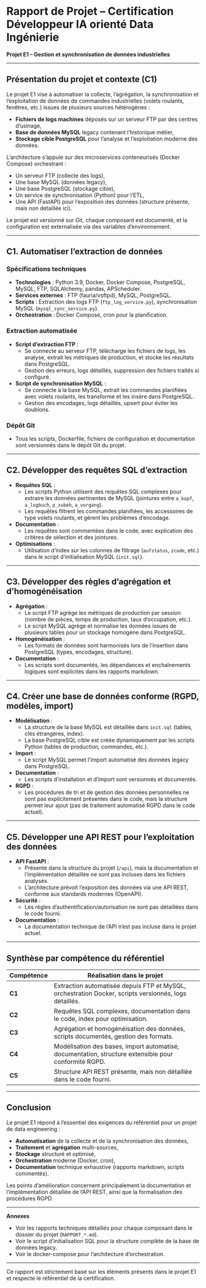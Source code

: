 # Rapport de Projet – Certification Développeur IA orienté Data Ingénierie

**Projet E1 – Gestion et synchronisation de données industrielles**

---

## Présentation du projet et contexte (C1)

Le projet E1 vise à automatiser la collecte, l’agrégation, la synchronisation et l’exploitation de données de commandes industrielles (volets roulants, fenêtres, etc.) issues de plusieurs sources hétérogènes :

-   **Fichiers de logs machines** déposés sur un serveur FTP par des centres d’usinage,
-   **Base de données MySQL** legacy contenant l’historique métier,
-   **Stockage cible PostgreSQL** pour l’analyse et l’exploitation moderne des données.

L’architecture s’appuie sur des microservices conteneurisés (Docker Compose) orchestrant :

-   Un serveur FTP (collecte des logs),
-   Une base MySQL (données legacy),
-   Une base PostgreSQL (stockage cible),
-   Un service de synchronisation (Python) pour l’ETL,
-   Une API (FastAPI) pour l’exposition des données (structure présente, mais non détaillée ici).

Le projet est versionné sur Git, chaque composant est documenté, et la configuration est externalisée via des variables d’environnement.

---

## C1. Automatiser l’extraction de données

### Spécifications techniques

-   **Technologies** : Python 3.9, Docker, Docker Compose, PostgreSQL, MySQL, FTP, SQLAlchemy, pandas, APScheduler.
-   **Services externes** : FTP (fauria/vsftpd), MySQL, PostgreSQL.
-   **Scripts** : Extraction des logs FTP (`ftp_log_service.py`), synchronisation MySQL (`mysql_sync_service.py`).
-   **Orchestration** : Docker Compose, cron pour la planification.

### Extraction automatisée

-   **Script d’extraction FTP** :
    -   Se connecte au serveur FTP, télécharge les fichiers de logs, les analyse, extrait les métriques de production, et stocke les résultats dans PostgreSQL.
    -   Gestion des erreurs, logs détaillés, suppression des fichiers traités si configuré.
-   **Script de synchronisation MySQL** :
    -   Se connecte à la base MySQL, extrait les commandes planifiées avec volets roulants, les transforme et les insère dans PostgreSQL.
    -   Gestion des encodages, logs détaillés, upsert pour éviter les doublons.

### Dépôt Git

-   Tous les scripts, Dockerfile, fichiers de configuration et documentation sont versionnés dans le dépôt Git du projet.

---

## C2. Développer des requêtes SQL d’extraction

-   **Requêtes SQL** :
    -   Les scripts Python utilisent des requêtes SQL complexes pour extraire les données pertinentes de MySQL (jointures entre `a_kopf`, `a_logbuch`, `p_zubeh`, `a_vorgang`).
    -   Les requêtes filtrent les commandes planifiées, les accessoires de type volets roulants, et gèrent les problèmes d’encodage.
-   **Documentation** :
    -   Les requêtes sont commentées dans le code, avec explication des critères de sélection et des jointures.
-   **Optimisations** :
    -   Utilisation d’index sur les colonnes de filtrage (`aufstatus`, `zcode`, etc.) dans le script d’initialisation MySQL (`init.sql`).

---

## C3. Développer des règles d’agrégation et d’homogénéisation

-   **Agrégation** :
    -   Le script FTP agrège les métriques de production par session (nombre de pièces, temps de production, taux d’occupation, etc.).
    -   Le script MySQL agrège et normalise les données issues de plusieurs tables pour un stockage homogène dans PostgreSQL.
-   **Homogénéisation** :
    -   Les formats de données sont harmonisés lors de l’insertion dans PostgreSQL (types, encodages, structure).
-   **Documentation** :
    -   Les scripts sont documentés, les dépendances et enchaînements logiques sont explicités dans les rapports markdown.

---

## C4. Créer une base de données conforme (RGPD, modèles, import)

-   **Modélisation** :
    -   La structure de la base MySQL est détaillée dans `init.sql` (tables, clés étrangères, index).
    -   La base PostgreSQL cible est créée dynamiquement par les scripts Python (tables de production, commandes, etc.).
-   **Import** :
    -   Le script MySQL permet l’import automatisé des données legacy dans PostgreSQL.
-   **Documentation** :
    -   Les scripts d’installation et d’import sont versionnés et documentés.
-   **RGPD** :
    -   Les procédures de tri et de gestion des données personnelles ne sont pas explicitement présentes dans le code, mais la structure permet leur ajout (pas de traitement automatisé RGPD dans le code actuel).

---

## C5. Développer une API REST pour l’exploitation des données

-   **API FastAPI** :
    -   Présente dans la structure du projet (`/api`), mais la documentation et l’implémentation détaillée ne sont pas incluses dans les fichiers analysés.
    -   L’architecture prévoit l’exposition des données via une API REST, conforme aux standards modernes (OpenAPI).
-   **Sécurité** :
    -   Les règles d’authentification/autorisation ne sont pas détaillées dans le code fourni.
-   **Documentation** :
    -   La documentation technique de l’API n’est pas incluse dans le projet actuel.

---

## Synthèse par compétence du référentiel

| Compétence | Réalisation dans le projet                                                                            |
| ---------- | ----------------------------------------------------------------------------------------------------- |
| **C1**     | Extraction automatisée depuis FTP et MySQL, orchestration Docker, scripts versionnés, logs détaillés. |
| **C2**     | Requêtes SQL complexes, documentation dans le code, index pour optimisation.                          |
| **C3**     | Agrégation et homogénéisation des données, scripts documentés, gestion des formats.                   |
| **C4**     | Modélisation des bases, import automatisé, documentation, structure extensible pour conformité RGPD.  |
| **C5**     | Structure API REST présente, mais non détaillée dans le code fourni.                                  |

---

## Conclusion

Le projet E1 répond à l’essentiel des exigences du référentiel pour un projet de data engineering :

-   **Automatisation** de la collecte et de la synchronisation des données,
-   **Traitement** et **agrégation** multi-sources,
-   **Stockage** structuré et optimisé,
-   **Orchestration** moderne (Docker, cron),
-   **Documentation** technique exhaustive (rapports markdown, scripts commentés).

Les points d’amélioration concernent principalement la documentation et l’implémentation détaillée de l’API REST, ainsi que la formalisation des procédures RGPD.

---

**Annexes**

-   Voir les rapports techniques détaillés pour chaque composant dans le dossier du projet (`RAPPORT_*.md`).
-   Voir le script d’initialisation SQL pour la structure complète de la base de données legacy.
-   Voir le docker-compose pour l’architecture d’orchestration.

---

Ce rapport est strictement basé sur les éléments présents dans le projet E1 et respecte le référentiel de la certification.
